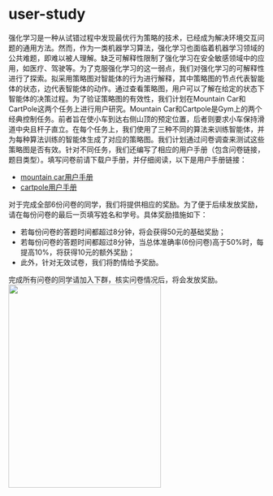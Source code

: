 # user-study
强化学习是一种从试错过程中发现最优行为策略的技术，已经成为解决环境交互问题的通用方法。然而，作为一类机器学习算法，强化学习也面临着机器学习领域的公共难题，即难以被人理解。缺乏可解释性限制了强化学习在安全敏感领域中的应用，如医疗、驾驶等。为了克服强化学习的这一弱点，我们对强化学习的可解释性进行了探索。拟采用策略图对智能体的行为进行解释，其中策略图的节点代表智能体的状态，边代表智能体的动作。通过查看策略图，用户可以了解在给定的状态下智能体的决策过程。为了验证策略图的有效性，我们计划在Mountain Car和CartPole这两个任务上进行用户研究。Mountain Car和Cartpole是Gym上的两个经典控制任务。前者旨在使小车到达右侧山顶的预定位置，后者则要求小车保持滑道中央且杆子直立。在每个任务上，我们使用了三种不同的算法来训练智能体，并为每种算法训练的智能体生成了对应的策略图。我们计划通过问卷调查来测试这些策略图是否有效。针对不同任务，我们还编写了相应的用户手册（包含问卷链接，题目类型）。填写问卷前请下载户手册，并仔细阅读，以下是用户手册链接：
- [mountain car用户手册](https://github.com/axaiII/user-study/blob/main/mountain%20car%E7%94%A8%E6%88%B7%E6%89%8B%E5%86%8C.pdf)
- [cartpole用户手册](https://github.com/axaiII/user-study/blob/main/cartpole%E7%94%A8%E6%88%B7%E6%89%8B%E5%86%8C.pdf)<br>

对于完成全部6份问卷的同学，我们将提供相应的奖励。为了便于后续发放奖励，请在每份问卷的最后一页填写姓名和学号。具体奖励措施如下：
- 若每份问卷的答题时间都超过8分钟，将会获得50元的基础奖励；
- 若每份问卷的答题时间都超过8分钟，当总体准确率(6份问卷)高于50%时，每提高10%，将获得10元的额外奖励；
- 此外，针对无效试卷，我们将酌情给予奖励。

完成所有问卷的同学请加入下群，核实问卷情况后，将会发放奖励。<br>
<img src='https://github.com/axaiII/user-study/blob/main/%E7%BE%A4.jpg' style='width: 300px; height: 400px;'>
